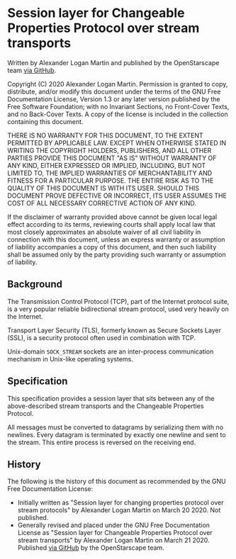 # Session layer for Changeable Properties Protocol over stream transports

Written by Alexander Logan Martin and published by the OpenStarscape team [via GitHub](https://github.com/OpenStarscape/Protocol).

Copyright (C) 2020 Alexander Logan Martin.
Permission is granted to copy, distribute, and/or modify this document under the terms of the GNU Free Documentation License, Version 1.3 or any later version published by the Free Software Foundation; with no Invariant Sections, no Front-Cover Texts, and no Back-Cover Texts. A copy of the license is included in the collection containing this document.

THERE IS NO WARRANTY FOR THIS DOCUMENT, TO THE EXTENT PERMITTED BY APPLICABLE LAW. EXCEPT WHEN OTHERWISE STATED IN WRITING THE COPYRIGHT HOLDERS, PUBLISHERS, AND ALL OTHER PARTIES PROVIDE THIS DOCUMENT "AS IS" WITHOUT WARRANTY OF ANY KIND, EITHER EXPRESSED OR IMPLIED, INCLUDING, BUT NOT LIMITED TO, THE IMPLIED WARRANTIES OF MERCHANTABILITY AND FITNESS FOR A PARTICULAR PURPOSE. THE ENTIRE RISK AS TO THE QUALITY OF THIS DOCUMENT IS WITH ITS USER. SHOULD THIS DOCUMENT PROVE DEFECTIVE OR INCORRECT, ITS USER ASSUMES THE COST OF ALL NECESSARY CORRECTIVE ACTION OF ANY KIND.

If the disclaimer of warranty provided above cannot be given local legal effect according to its terms, reviewing courts shall apply local law that most closely approximates an absolute waiver of all civil liability in connection with this document, unless an express warranty or assumption of liability accompanies a copy of this document, and then such liability shall be assumed only by the party providing such warranty or assumption of liability.

## Background

The Transmission Control Protocol (TCP), part of the Internet protocol suite, is a very popular reliable bidirectional stream protocol, used very heavily on the Internet.

Transport Layer Security (TLS), formerly known as Secure Sockets Layer (SSL), is a security protocol often used in combination with TCP.

Unix-domain `SOCK_STREAM` sockets are an inter-process communication mechanism in Unix-like operating systems.

## Specification

This specification provides a session layer that sits between any of the above-described stream transports and the Changeable Properties Protocol.

All messages must be converted to datagrams by serializing them with no newlines. Every datagram is terminated by exactly one newline and sent to the stream. This entire process is reversed on the receiving end.

## History

The following is the history of this document as recommended by the GNU Free Documentation License:

* Initially written as "Session layer for changing properties protocol over stream protocols" by Alexander Logan Martin on March 20 2020. Not published.
* Generally revised and placed under the GNU Free Documentation License as "Session layer for Changeable Properties Protocol over stream transports" by Alexander Logan Martin on March 21 2020. Published [via GitHub](https://github.com/OpenStarscape/Protocol) by the OpenStarscape team.
